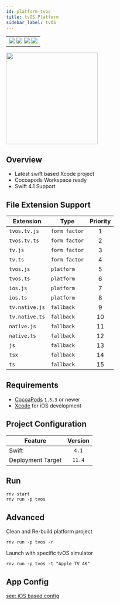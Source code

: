 ```yaml
---
id: platform-tvos
title: tvOS Platform
sidebar_label: tvOS
---
```


<table>
  <tr>
  <td>
    <img src="https://img.shields.io/badge/Mac-yes-brightgreen.svg" />
    <img src="https://img.shields.io/badge/Windows-n/a-lightgrey.svg" />
    <img src="https://img.shields.io/badge/Linux-n/a-lightgrey.svg" />
    <img src="https://img.shields.io/badge/HostMode-n/a-lightgrey.svg" />
  </td>
  </tr>
</table>

<img src="https://renative.org/img/rnv_tvos.gif" height="250"/>

## Overview

-   Latest swift based Xcode project
-   Cocoapods Workspace ready
-   Swift 4.1 Support

## File Extension Support

<!--EXTENSION_SUPPORT_START-->

| Extension | Type    | Priority  |
| --------- | --------- | :-------: |
| `tvos.tv.js` | `form factor` | 1 |
| `tvos.tv.ts` | `form factor` | 2 |
| `tv.js` | `form factor` | 3 |
| `tv.ts` | `form factor` | 4 |
| `tvos.js` | `platform` | 5 |
| `tvos.ts` | `platform` | 6 |
| `ios.js` | `platform` | 7 |
| `ios.ts` | `platform` | 8 |
| `tv.native.js` | `fallback` | 9 |
| `tv.native.ts` | `fallback` | 10 |
| `native.js` | `fallback` | 11 |
| `native.ts` | `fallback` | 12 |
| `js` | `fallback` | 13 |
| `tsx` | `fallback` | 14 |
| `ts` | `fallback` | 15 |

<!--EXTENSION_SUPPORT_END-->

## Requirements

-   [CocoaPods](https://cocoapods.org) `1.5.3` or newer
-   [Xcode](https://developer.apple.com/xcode/) for iOS development

## Project Configuration

| Feature           | Version |
| ----------------- | :-----: |
| Swift             |  `4.1`  |
| Deployment Target | `11.4`  |

## Run

```
rnv start
rnv run -p tvos
```

## Advanced

Clean and Re-build platform project

```
rnv run -p tvos -r
```

Launch with specific tvOS simulator

```
rnv run -p tvos -t "Apple TV 4K"
```

## App Config

[see: iOS based config](api-config.md#ios-props)
